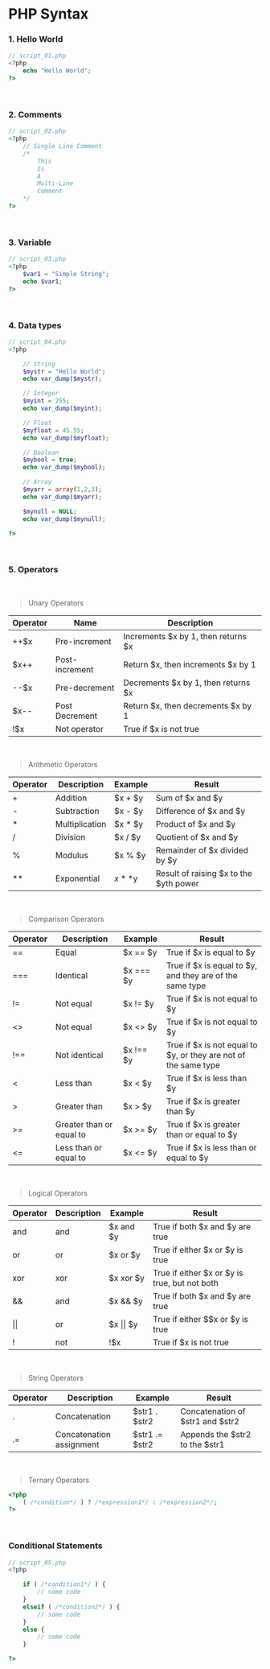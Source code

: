 # PHP Syntax

### 1. Hello World
```php
// script_01.php
<?php
    echo "Hello World";
?>
```
<br/>

### 2. Comments
```php
// script_02.php
<?php
    // Single Line Comment
    /* 
        This 
        Is 
        A 
        Multi-Line
        Comment
    */
?>
```
<br/>

### 3. Variable
```php
// script_03.php
<?php
    $var1 = "Simple String";
    echo $var1;
?>
```
<br/>

### 4. Data types
```php
// script_04.php
<?php

    // String
    $mystr = "Hello World";
    echo var_dump($mystr);

    // Integer
    $myint = 255; 
    echo var_dump($myint);

    // Float
    $myfloat = 45.55;
    echo var_dump($myfloat);

    // Boolean
    $mybool = true;
    echo var_dump($mybool);

    // Array
    $myarr = array(1,2,3);
    echo var_dump($myarr);

    $mynull = NULL;
    echo var_dump($mynull);

?>
```
<br/>

### 5. Operators
<br/>

> Unary Operators

|Operator|Name|Description|
|--------|----|-----------|
|++$x|Pre-increment|Increments $x by 1, then returns $x|
|$x++|Post-increment|Return $x, then increments $x by 1|
|--$x|Pre-decrement|Decrements $x by 1, then returns $x|
|$x--|Post Decrement|Return $x, then decrements $x by 1|
|!$x|Not operator|True if $x is not true|

<br/>

> Arithmetic Operators

|Operator|Description|Example|Result|
|--------|-----------|-------|------|
|+|Addition|$x + $y|Sum of $x and $y|
|-|Subtraction|$x - $y|Difference of $x and $y|
|*|Multiplication|$x * $y|Product of $x and $y|
|/|Division|$x / $y|Quotient of $x and $y|
|%|Modulus|$x % $y|Remainder of $x divided by $y|
|&ast;&ast;|Exponential|$x**$y|Result of raising $x to the $yth power|

<br/>

> Comparison Operators

|Operator|Description|Example|Result|
|--------|-----------|-------|------|
|==|Equal|$x == $y|True if $x is equal to $y|
|===|Identical|$x === $y|True if $x is equal to $y, and they are of the same type|
|!=|Not equal|$x != $y|True if $x is not equal to $y|
|<>|Not equal|$x <> $y|True if $x is not equal to $y|
|!==|Not identical|$x !== $y|True if $x is not equal to $y, or they are not of the same type|
|<|Less than|$x < $y|True if $x is less than $y|
|>|Greater than|$x > $y|True if $x is greater than $y|
|>=|Greater than or equal to|$x >= $y|True if $x is greater than or equal to $y|
|<=|Less than or equal to|$x <= $y|True if $x is less than or equal to $y|

<br/>

> Logical Operators

|Operator|Description|Example|Result|
|--------|-----------|-------|------|
|and|and|$x and $y|True if both $x and $y are true|
|or|or|$x or $y|True if either $x or $y is true|
|xor|xor|$x xor $y|True if either $x or $y is true, but not both|
|&&|and|$x && $y|True if both $x and $y are true|
|&#x7c;&#x7c;|or|$x &#x7c;&#x7c; $y|True if either $$x or $y is true|
|!|not|!$x|True if $x is not true|

<br/>

> String Operators

|Operator|Description|Example|Result|
|--------|-----------|-------|------|
|.|Concatenation|$str1 . $str2|Concatenation of $str1 and $str2|
|.=|Concatenation assignment|$str1 .= $str2|Appends the $str2 to the $str1|

<br/>

> Ternary Operators

```php
<?php 
    ( /*condition*/ ) ? /*expression1*/ : /*expression2*/;
?>
```
<br/>

### Conditional Statements
```php
// script_05.php
<?php 

    if ( /*condition1*/ ) {
        // some code
    }
    elseif ( /*condition2*/ ) {
        // some code
    }
    else {
        // some code
    }

?>
```